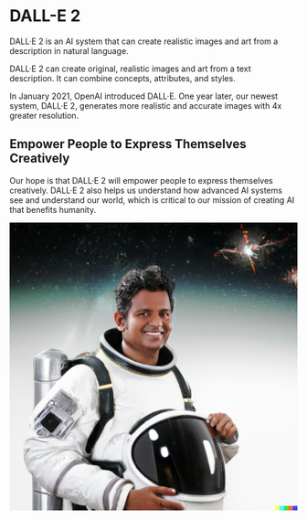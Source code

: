 # DALL-E 2

DALL·E 2 is an AI system that can create realistic images and art from a description in natural language.

DALL·E 2 can create original, realistic images and art from a text description. It can combine concepts, attributes, and styles.

In January 2021, OpenAI introduced DALL·E. One year later, our newest system, DALL·E 2, generates more realistic and accurate images with 4x greater resolution.

## Empower People to Express Themselves Creatively

Our hope is that DALL·E 2 will empower people to express themselves creatively. DALL·E 2 also helps us understand how advanced AI systems see and understand our world, which is critical to our mission of creating AI that benefits humanity.

![](dall-e-gen.png)